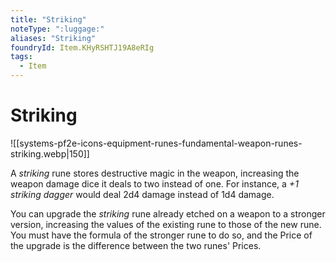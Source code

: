 ```yaml
---
title: "Striking"
noteType: ":luggage:"
aliases: "Striking"
foundryId: Item.KHyRSHTJ19A8eRIg
tags:
  - Item
---
```


# Striking
![[systems-pf2e-icons-equipment-runes-fundamental-weapon-runes-striking.webp|150]]

A _striking_ rune stores destructive magic in the weapon, increasing the weapon damage dice it deals to two instead of one. For instance, a _+1 striking dagger_ would deal 2d4 damage instead of 1d4 damage.

You can upgrade the _striking_ rune already etched on a weapon to a stronger version, increasing the values of the existing rune to those of the new rune. You must have the formula of the stronger rune to do so, and the Price of the upgrade is the difference between the two runes' Prices.
